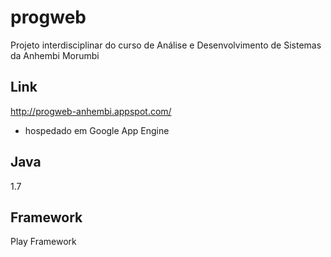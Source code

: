 # progweb

Projeto interdisciplinar do curso de Análise e Desenvolvimento de Sistemas da Anhembi Morumbi

## Link

http://progweb-anhembi.appspot.com/

* hospedado em Google App Engine

## Java

1.7

## Framework

Play Framework
